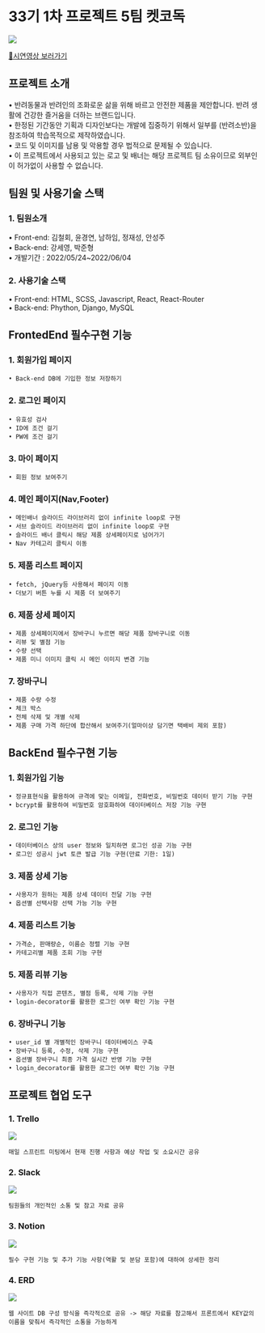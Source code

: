 # 33기 1차 프로젝트 5팀 켓코독
![](https://velog.velcdn.com/images/cadyky95/post/c81173e4-05fe-444b-98e4-c987bb414754/image.png)

[🐶시연영상 보러가기](https://www.youtube.com/watch?v=mw0Opg8jc5Y&t=50s)

## 프로젝트 소개
• 반려동물과 반려인의 조화로운 삶을 위해 바르고 안전한 제품을 제안합니다. 반려 생활에 건강한 즐거움을 더하는 브랜드입니다.   
• 한정된 기간동안 기획과 디자인보다는 개발에 집중하기 위해서 일부를 (반려소반)을 참조하여 학습목적으로 제작하였습니다.   
• 코드 및 이미지를 남용 및 악용할 경우 법적으로 문제될 수 있습니다.   
• 이 프로젝트에서 사용되고 있는 로고 및 배너는 해당 프로젝트 팀 소유이므로 외부인이 허가없이 사용할 수 없습니다.

## 팀원 및 사용기술 스택

### 1. 팀원소개
• Front-end: 김철회, 윤경연, 남하임, 정재성, 안성주   
• Back-end: 강세영, 박준형   
• 개발기간 : 2022/05/24~2022/06/04

### 2. 사용기술 스택
• Front-end: HTML, SCSS, Javascript, React, React-Router   
• Back-end: Phython, Django, MySQL

## FrontedEnd 필수구현 기능
### 1. 회원가입 페이지
```
• Back-end DB에 기입한 정보 저장하기
```
### 2. 로그인 페이지
```
• 유효성 검사
• ID에 조건 걸기
• PW에 조건 걸기
```
### 3. 마이 페이지
```
• 회원 정보 보여주기
```
### 4. 메인 페이지(Nav,Footer)
```
• 메인배너 슬라이드 라이브러리 없이 infinite loop로 구현
• 서브 슬라이드 라이브러리 없이 infinite loop로 구현
• 슬라이드 배너 클릭시 해당 제품 상세페이지로 넘어가기
• Nav 카테고리 클릭시 이동
```
### 5. 제품 리스트 페이지
```
• fetch, jQuery등 사용해서 페이지 이동
• 더보기 버튼 누를 시 제품 더 보여주기
```
### 6. 제품 상세 페이지
```
• 제품 상세페이지에서 장바구니 누르면 해당 제품 장바구니로 이동
• 리뷰 및 별점 기능
• 수량 선택
• 제품 미니 이미지 클릭 시 메인 이미지 변경 기능
```
### 7. 장바구니
```
• 제품 수량 수정
• 체크 박스
• 전체 삭제 및 개별 삭제
• 제품 구매 가격 하단에 합산해서 보여주기(얼마이상 담기면 택배비 제외 포함)
```
## BackEnd 필수구현 기능

### 1. 회원가입 기능 
```
• 정규표현식을 활용하여 규격에 맞는 이메일, 전화번호, 비밀번호 데이터 받기 기능 구현
• bcrypt를 활용하여 비밀번호 암호화하여 데이터베이스 저장 기능 구현
```

### 2. 로그인 기능
```
• 데이터베이스 상의 user 정보와 일치하면 로그인 성공 기능 구현
• 로그인 성공시 jwt 토큰 발급 기능 구현(만료 기한: 1일)
```

### 3. 제품 상세 기능
```
• 사용자가 원하는 제품 상세 데이터 전달 기능 구현
• 옵션별 선택사항 선택 가능 기능 구현
```

### 4. 제품 리스트 기능 
```
• 가격순, 판매량순, 이름순 정렬 기능 구현
• 카테고리별 제품 조회 기능 구현
```

### 5. 제품 리뷰 기능
```
• 사용자가 직접 콘텐츠, 별점 등록, 삭제 기능 구현
• login-decorator를 활용한 로그인 여부 확인 기능 구현
```

### 6. 장바구니 기능
```
• user_id 별 개별적인 장바구니 데이터베이스 구축
• 장바구니 등록, 수정, 삭제 기능 구현
• 옵션별 장바구니 최종 가격 실시간 반영 기능 구현
• login_decorator를 활용한 로그인 여부 확인 기능 구현
```
## 프로젝트 협업 도구
### 1. Trello
![](https://img1.daumcdn.net/thumb/R1280x0/?scode=mtistory2&fname=https%3A%2F%2Fblog.kakaocdn.net%2Fdn%2FTgNmb%2FbtrDZvBpHZN%2Fsir2JKzcBW7mksljLbUmv0%2Fimg.png)
```
매일 스프린트 미팅에서 현재 진행 사항과 예상 작업 및 소요시간 공유
```
### 2. Slack 
![](https://img1.daumcdn.net/thumb/R1280x0/?scode=mtistory2&fname=https%3A%2F%2Fblog.kakaocdn.net%2Fdn%2FVIVki%2FbtrDWUCbBt6%2FonOMXKZt4UDxRrQIXejD4K%2Fimg.png)
```
팀원들의 개인적인 소통 및 참고 자료 공유
```
### 3. Notion
![](https://velog.velcdn.com/images/drbrain98/post/9293e60a-2b03-4c15-bba2-d05edad57556/image.png)
```
필수 구현 기능 및 추가 기능 사항(역활 및 분담 포함)에 대하여 상세한 정리
```
### 4. ERD
![](https://velog.velcdn.com/images/stresszero/post/54321f3f-a31d-415d-a046-3ac7b461bd19/image.PNG)
```
웹 사이트 DB 구성 방식을 즉각적으로 공유 -> 해당 자료를 참고해서 프론트에서 KEY값의 이름을 맞춰서 즉각적인 소통을 가능하게 
```
 

